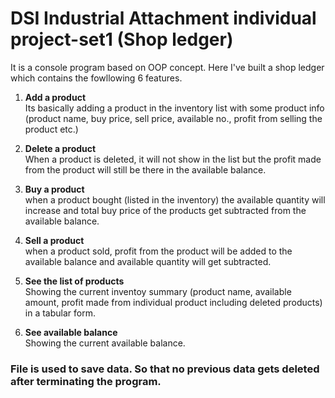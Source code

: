 
# DSI Industrial Attachment individual project-set1 (Shop ledger)

It is a console program based on OOP concept. Here I've built a shop ledger which contains the fowllowing 6 
features.
1. **Add a product**<br />
Its basically adding a product in the inventory list with some product info (product name, buy price, sell price, available no., profit from selling the product etc.)

2. **Delete a product**<br />
  When a product is deleted, it will not show in the list but
the profit made from the product will still be there in the
available balance.

3. **Buy a product**<br />
when a product bought (listed in the inventory) the available quantity will increase and total buy price of the products get
subtracted from the available balance.

4. **Sell a product**<br />
when a product sold, profit from the product will be added to the available balance and available
quantity will get subtracted.

5. **See the list of products**<br />
Showing the  current inventoy summary (product name, available amount, profit made from individual product including deleted products) in a tabular form. 

6. **See available balance**<br />
Showing the current available balance.

### File is used to save data. So that no previous data gets deleted after terminating the program. 
